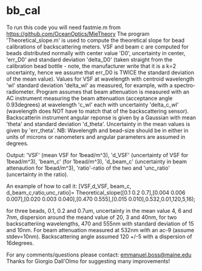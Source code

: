 # bb_cal
To run this code you will need fastmie.m from https://github.com/OceanOptics/MieTheory
The program 'Theoretical_slope.m' is used to compute the theoretical slope for bead calibrations of backscattering meters.
VSF and beam c are computed for beads distributed normally with center value 'D0', uncertainty in center, 'err_D0' and
standard deviation 'delta_D0' (taken straight from the calibration bead bottle - note, the manufacturer write that it is a k=2 uncertainty, hence we assume that err_D0 is TWICE the standard deviation of the mean value).
Values for VSF at wavelength with centroid wavelength 'wl' standard deviation 'delta_wl' as measured, for example, with a spectro-radiometer.
Program assumes that beam attenuation is measured with an AC instrument measuring the beam attenuation (acceptance angle 0.93degrees) at wavelength
'c_wl' each with uncertainty 'delta_c_wl' (wavelength does NOT have to match that of the backscattering sensor).
Backscatterin instrument angular reponse is given by a Gaussian with mean 'theta' and standard deviation 'd_theta'. Uncertainty in the mean values is given by 'err_theta'.
NB: Wavelength and bead-size should be in either in units of microns or nanometers and angular parameters are assumed in degrees.

Output: 'VSF' (mean VSF for 1bead/m^3), 'd_VSF' (uncertainty of VSF for 1bead/m^3), 'beam_c' (for 1bead/m^3), 'd_beam_c' (uncertainty in beam
attenaution for 1bead/m^3), 'ratio'-ratio of the two  and 'unc_ratio' (uncertainty in the ratio).

An example of how to call it:
[VSF,d_VSF, beam_c, d_beam_c,ratio,unc_ratio]= Theoretical_slope([0.1 0.2 0.7],[0.004 0.006 0.007],[0.020 0.003 0.040],[0.470 0.555],[0.015 0.010],0.532,0.01,120,5,16);

for three beads, 0.1, 0.2 and 0.7um, uncertainty in the mean value 4, 6 and 7nm, dispersion around the meand value of 20, 3 and 40nm, for two backscatteriing wavelengths, 470 and 555nm with standard deviation of 15 and 10nm. For beam attenuation measured at 532nm with an ac-9 (assume stdev=10nm).
Backscattering angle assumed 120 +/-5 with a dispersion of 16degrees.

For any comments/questions please contact: emmanuel.boss@maine.edu
Thanks for Giorgio Dall'Olmo for suggesting many improvements!
